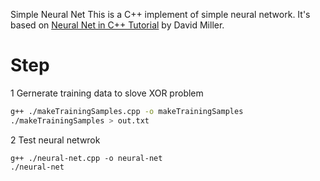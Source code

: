 Simple Neural Net
This is a C++ implement of simple neural network. It's based on [Neural Net in C++ Tutorial](https://vimeo.com/19569529) by David Miller.

# Step
1 Gernerate training data to slove XOR problem
```bash
g++ ./makeTrainingSamples.cpp -o makeTrainingSamples
./makeTrainingSamples > out.txt
```

2 Test neural netwrok
```
g++ ./neural-net.cpp -o neural-net
./neural-net
```

